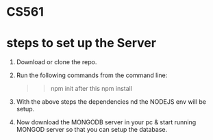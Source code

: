 # CS561

# steps to set up the Server

1. Download or clone the repo.
2. Run the following commands from the command line:
    >> npm init
    after this
    >> npm install
    
3. With the above steps the dependencies nd the NODEJS env will be setup.
4. Now download the MONGODB server in your pc & start running MONGOD server so that you can setup the database.

    
